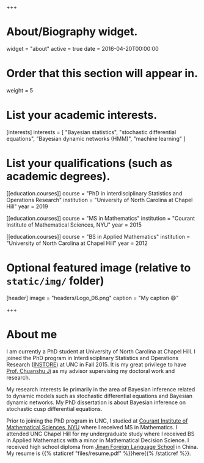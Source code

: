 +++
# About/Biography widget.
widget = "about"
active = true
date = 2016-04-20T00:00:00

# Order that this section will appear in.
weight = 5

# List your academic interests.
[interests]
  interests = [
    "Bayesian statistics",
    "stochastic differential equations",
    "Bayesian dynamic networks (HMM)",
    "machine learning"
  ]

# List your qualifications (such as academic degrees).
[[education.courses]]
  course = "PhD in interdisciplinary Statistics and Operations Research"
  institution = "University of North Carolina at Chapel Hill"
  year = 2019

[[education.courses]]
  course = "MS in Mathematics"
  institution = "Courant Institute of Mathematical Sciences, NYU"
  year = 2015

[[education.courses]]
  course = "BS in Applied Mathematics"
  institution = "University of North Carolina at Chapel Hill"
  year = 2012

# Optional featured image (relative to `static/img/` folder)
[header]
image = "headers/Logo_06.png"
caption = "My caption :smile:"

+++


# About me

I am currently a PhD student at University of North Carolina at Chapel Hill. I joined the PhD program in Interdisciplinary Statistics and Operations Research ([INSTORE](https://stat-or.unc.edu/programs/interdisciplinary-statistics-and-operations-research-instore/ph-d-program-in-instore)) at UNC in Fall 2015. It is my great privilege to have [Prof. Chuanshu Ji](http://www.stat.unc.edu/faculty/ji.html) as my advisor supervising my doctoral work and research. 
 
 My research interests lie primarily in the area of Bayesian inference related to dynamic models such as stochastic differential equations and Bayesian dynamic networks. My PhD dissertation is about Bayesian inference on stochastic cusp differential equations. 

 Prior to joining the PhD program in UNC, I studied at [Courant Institute of Mathematical Sciences, NYU](https://cims.nyu.edu/) where I received MS in Mathematics. I attended UNC Chapel Hill for my undergraduate study where I received BS in Applied Mathematics with a minor in Mathematical Decision Science. I received high school diploma from [Jinan Foreign Language School](https://en.wikipedia.org/wiki/Jinan_Foreign_Language_School) in China. My resume is {{% staticref "files/resume.pdf" %}}here{{% /staticref %}}.

